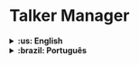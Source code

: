 # Talker Manager

<details>
  <summary markdown="span"><strong>:us: English</strong></summary><br />
  
## :page_with_curl: About

This is the fourth project of the Back-end curriculum developed at Trybe.

In this project I built an application for registering speakers in which it will be possible to register, view, search, edit and delete information

<br />

## 🚀 Installation

<details>
<summary>Installating and running with Docker</summary>
<br />

To run this application you need to have **Git**, **Docker** and **Docker Compose** installed on your computer. Docker Compose needs to be version **1.29** or higher.

### 1 - Clone the repository:

```
git clone git@github.com:apoishi/trybe-talker-manager.git
```

### 2 - Enter the repository folder you just cloned and use docker-compose to create the container:

     cd trybe-talker-manager  

     docker-compose up -d --build

### 3 - Open the `talker_manager` container terminal:

     docker exec -it talker_manager bash

### 4 - In the terminal of the container, install the dependencies:

     npm install

### 5 - Now run the application with the command:

     npm start

</details>
<br />

## :man_technologist: Skills

- Understand the difference between synchronous and asynchronous execution;
- Perform asynchronous operations with callbacks and Promises;
- Read and write files locally with NodeJS;
- Write scripts that create and consume Promises;
- Perform function calls consciously;
- Understand what HTTP is, what an API is and what both have to do with Express;
- Understand the structure of an Express application and how to organize its code;
- Create routes and apply middlewares;
- Write APIs using Node and Express.

<br />

## 🚂 Routes

<details>
   <summary><strong>POST /login</strong></summary>
   </br>
   • If the login was successful, it returns a token to the user.
</details>

<details>
   <summary><strong>GET /talkers</strong></summary>
   </br>
   • Return all speakers from the database.
   </br>
</details>

<details>
   <summary><strong>GET /talkers/search</strong></summary>
   </br>
   • Search a speaker by name.
   </br>
</details>

<details>
   <summary><strong>GET /talkers/:id</strong></summary>
   </br>
   • Search a speaker by id in the database.
   </br>
</details>

<details>
   <summary><strong>POST /talkers</strong></summary>
   </br>
   • Register a new speaker.
   </br>
   • Validate the token.
</details>

<details>
   <summary><strong>PUT /talkers/:id</strong></summary>
   </br>
   • Update a speaker by id in the database.
   </br>
   • Validate the token.
</details>

<details>
   <summary><strong>DELETE /talkers/:id</strong></summary>
    </br>
   • Delete a speaker by id from the database.
   </br>
   • Validate the token.
</details>

<br />

## :hammer_and_wrench: Tools

* Node.js
* Express.js
* Docker
* Javascript

</details>

<details>
  <summary markdown="span"><strong>:brazil: Português</strong></summary><br />
  
## :page_with_curl: Sobre

Esse é o quarto projeto desenvolvido na Trybe do módulo de Back-end.

Neste projeto construí uma aplicação de cadastro de palestrantes em que é possível cadastrar, visualizar, pesquisar, editar e excluir informações. 
<br />

## 🚀 Instalação

<details>
<summary>Instalação e execução com Docker</summary>
<br />

Para rodar está aplicação é necessário ter **Git**, **Docker** e o **Docker Compose** instalados no seu computador. O Docker Compose precisa estar na versão **1.29** ou superior.

### 1 - Clone o repositório:

```
git clone git@github.com:apoishi/trybe-talker-manager.git
```

### 2 - Entre na pasta do repositório que você acabou de clonar e use o docker-compose para subir o container:

    cd trybe-talker-manager   
    docker-compose up -d --build

### 3 - Abra o terminal do container `talker_manager`

    docker exec -it talker_manager bash

### 4 - No terminal do container, instale as dependências:

    npm install

### 5 - Agora execute a aplicação com o comando:

    npm start

</details>
<br />

## :man_technologist: Habilidades

- Entender a diferença entre execução síncrona e assíncrona;
- Realizar operações assíncronas com callbacks e Promises;
- Ler e escrever arquivos localmente com NodeJS;
- Escrever os próprios scripts que criam e consomem Promises;
- Realizar chamadas de funções de forma consciente;
- Entender o que é o HTTP, o que é uma API e o que os dois têm a ver com o Express;
- Entender a estrutura de uma aplicação Express e como organizar seu código;
- Criar rotas e aplicar middlewares;
- Escrever APIs utilizando Node e Express.

<br />

## 🚂 Rotas

<details>
  <summary><strong>GET /talkers</strong></summary>
  </br>
  • Retorna todos os palestrantes do banco de dados.
  </br>
</details>

<details>
  <summary><strong>GET /talkers/search</strong></summary>
  </br>
  • Busca o palestrante pelo nome.
  </br>
</details>

<details>
  <summary><strong>GET /talkers/:id</strong></summary>
  </br>
  • Busca o palestrante por id no banco de dados.
  </br>
</details>

<details>
  <summary><strong>POST /login</strong></summary>
  </br>
  • Caso o login tenha sido efetuado com sucesso retorna um token para o usuário.
</details>

<details>
  <summary><strong>POST /talkers</strong></summary>
  </br>
  • Cadastra um novo palestrante.
  </br>
  • Valida o token.
</details>

<details>
  <summary><strong>PUT /talkers/:id</strong></summary>
  </br>
  • Atualiza um palestrante pelo id no banco de dados.
  </br>
  • Valida o token.
</details>

<details>
  <summary><strong>DELETE /talkers/:id</strong></summary>
   </br>
  • Deleta um palestrante por id no banco de dados.
  </br>
  • Valida o token.
</details>

<br />

## :hammer_and_wrench: Ferramentas

* Node.js
* Express.js
* Docker
* Javascript

</details>
